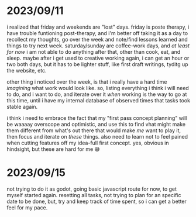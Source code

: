 # 2023/09/11

i realized that friday and weekends are "lost" days.
friday is poste therapy, i have trouble funtioning post-therapy, and i'm better off taking it as a day to recollect my thoughts, go over the week and note/find lessons learned and things to try next week.
saturday/sunday are coffee-work days, and *at least for now* i am not able to do anything after that, other than cook, eat, and sleep.
maybe after i get used to creative working again, i can get an hour or two both days, but it has to be lighter stuff, like first draft writings, tyditg up the website, etc.

other thing i noticed over the week, is that i really have a hard time *imagining* what work would look like.
so, listing everything i think i will need to do, and i want to do, and iterate over it *when* working is the way to go at this time, until i have my internal database of observed times that tasks took stable again.

i think i need to embrace the fact that my "first pass concept planning" will be waaaay overscope and optimistic, and use this to find vhat might make them different from what's out there that would make *me* want to play it, then focus and iterate on *these* things.
also need to learn not to feel pained when cutting features off my idea-full first concept.
yes, obvious in hindsight, but these are hard for me 😅

# 2023/09/15

not trying to do it as godot, going basic javascript route for now, to get myself started again.
resetting all tasks, not trying to plan for an specific date to be done, but, try and keep track of time spent, so i can get a better feel for my pace.
